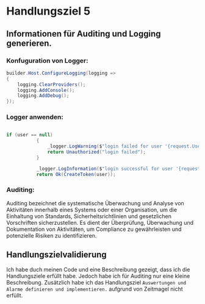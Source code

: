# Handlungsziel 5
## Informationen für Auditing und Logging generieren.

### Konfuguration von Logger:
```csharp
builder.Host.ConfigureLogging(logging =>
{
    logging.ClearProviders();
    logging.AddConsole();
    logging.AddDebug();
});

```


### Logger anwenden:
 ```csharp

if (user == null)
            {
                _logger.LogWarning($"login failed for user '{request.Username}'");
                return Unauthorized("login failed");
            }

            _logger.LogInformation($"login successful for user '{request.Username}'");
            return Ok(CreateToken(user));
```

### Auditing:

Auditing bezeichnet die systematische Überwachung und Analyse von Aktivitäten innerhalb eines Systems oder einer Organisation, um die Einhaltung von Standards, Sicherheitsrichtlinien und gesetzlichen Vorschriften sicherzustellen. Es dient der Überprüfung, Überwachung und Dokumentation von Aktivitäten, um Compliance zu gewährleisten und potenzielle Risiken zu identifizieren.


## Handlungszielvalidierung
Ich habe duch meinen Code und eine Beschreibung gezeigt, dass ich die Handlungsziele erfüllt habe. Jedoch habe ich für Auditing nur eine kleine Beschreibung. Zusätzlich habe ich das Handlungsziel `Auswertungen und Alarme definieren und implementieren.` aufgrund von Zeitmagel nicht erfüllt. 
